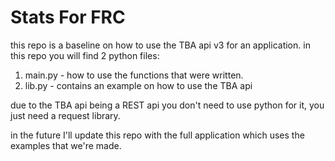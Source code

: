 # Stats For FRC
this repo is a baseline on how to use the TBA api v3 for an application.
in this repo you will find 2 python files:
  1. main.py - how to use the functions that were written.
  2. lib.py - contains an example on how to use the TBA api

due to the TBA api being a REST api you don't need to use python for it, you just need a request library.

in the future I'll update this repo with the full application which uses the examples that we're made.
